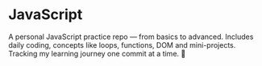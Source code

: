 # JavaScript
A personal JavaScript practice repo — from basics to advanced. Includes daily coding, concepts like loops, functions, DOM and mini-projects. Tracking my learning journey one commit at a time. 🚀
